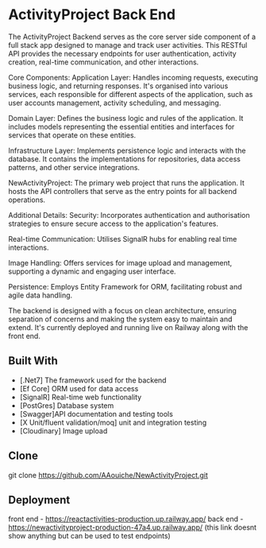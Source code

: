 # ActivityProject Back End
The ActivityProject Backend serves as the core server side component of a full stack app designed to manage and track user activities. This RESTful API provides the necessary endpoints for user authentication, activity creation, real-time communication, and other interactions.

Core Components:
Application Layer: Handles incoming requests, executing business logic, and returning responses. It's organised into various services, each responsible for different aspects of the application, such as user accounts management, activity scheduling, and messaging.

Domain Layer: Defines the business logic and rules of the application. It includes models representing the essential entities and interfaces for services that operate on these entities.

Infrastructure Layer: Implements persistence logic and interacts with the database. It contains the implementations for repositories, data access patterns, and other service integrations.

NewActivityProject: The primary web project that runs the application. It hosts the API controllers that serve as the entry points for all backend operations.

Additional Details:
Security: Incorporates authentication and authorisation strategies to ensure secure access to the application's features.

Real-time Communication: Utilises SignalR hubs for enabling real time interactions.

Image Handling: Offers services for image upload and management, supporting a dynamic and engaging user interface.

Persistence: Employs Entity Framework for ORM, facilitating robust and agile data handling.

The backend is designed with a focus on clean architecture, ensuring separation of concerns and making the system easy to maintain and extend. It's currently deployed and running live on Railway along with the front end.

## Built With

- [.Net7] The framework used for the backend
- [Ef Core] ORM used for data access
- [SignalR] Real-time web functionality
- [PostGres] Database system
- [Swagger]API documentation and testing tools
- [X Unit/fluent validation/moq] unit and integration testing
- [Cloudinary] Image upload

## Clone
git clone https://github.com/AAouiche/NewActivityProject.git

## Deployment
front end - https://reactactivities-production.up.railway.app/
back end - https://newactivityproject-production-47a4.up.railway.app/ (this link doesnt show anything but can be used to test endpoints)
  
